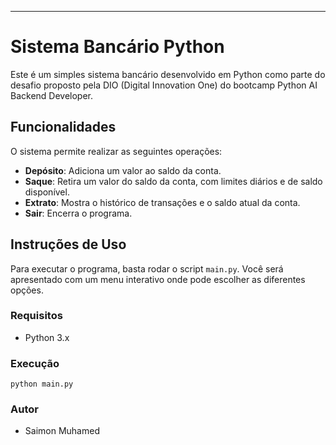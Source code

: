 * * *

Sistema Bancário Python
=======================

Este é um simples sistema bancário desenvolvido em Python como parte do desafio proposto pela DIO (Digital Innovation One) do bootcamp Python AI Backend Developer.

Funcionalidades
---------------

O sistema permite realizar as seguintes operações:

*   **Depósito**: Adiciona um valor ao saldo da conta.
*   **Saque**: Retira um valor do saldo da conta, com limites diários e de saldo disponível.
*   **Extrato**: Mostra o histórico de transações e o saldo atual da conta.
*   **Sair**: Encerra o programa.

Instruções de Uso
-----------------

Para executar o programa, basta rodar o script `main.py`. Você será apresentado com um menu interativo onde pode escolher as diferentes opções.

### Requisitos

*   Python 3.x

### Execução

`python main.py`

### Autor

*   Saimon Muhamed
